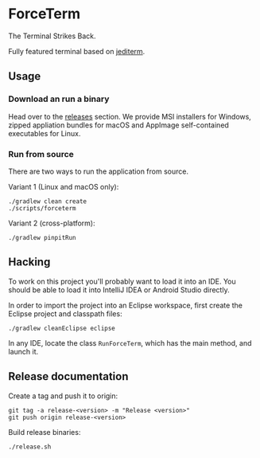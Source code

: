 # ForceTerm

The Terminal Strikes Back.

Fully featured terminal based on [jediterm](https://github.com/JetBrains/jediterm).

## Usage

### Download an run a binary

Head over to the [releases](https://github.com/sebkur/forceterm/releases/)
section. We provide MSI installers for Windows, zipped appliation bundles
for macOS and AppImage self-contained executables for Linux.

### Run from source

There are two ways to run the application from source.

Variant 1 (Linux and macOS only):

    ./gradlew clean create
    ./scripts/forceterm

Variant 2 (cross-platform):

    ./gradlew pinpitRun

## Hacking

To work on this project you'll probably want to load it into an IDE.
You should be able to load it into IntelliJ IDEA or Android Studio
directly.

In order to import the project into an Eclipse workspace, first
create the Eclipse project and classpath files:

    ./gradlew cleanEclipse eclipse

In any IDE, locate the class `RunForceTerm`, which has the main
method, and launch it.

## Release documentation

Create a tag and push it to origin:

    git tag -a release-<version> -m "Release <version>"
    git push origin release-<version>

Build release binaries:

    ./release.sh
